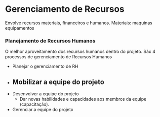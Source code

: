 # Gerenciamento de Recursos
Envolve recursos materiais, financeiros e humanos.
Materiais: maquinas equipamentos


### Planejamento de Recursos Humanos
O melhor aproveitamento dos recursos humanos dentro do projeto.
São 4 processos de gerenciamento de Recursos Humanos
- Planejar o gerenciamento de RH
- Mobilizar a equipe do projeto
	- 
- Desenvolver a equipe do projeto
	- Dar novas habilidades e capacidades aos membros da equipe (capacitação).
- Gerenciar a equipe do projeto
<!--stackedit_data:
eyJoaXN0b3J5IjpbMTYxNjE0NDU5Niw3MzA5OTgxMTZdfQ==
-->